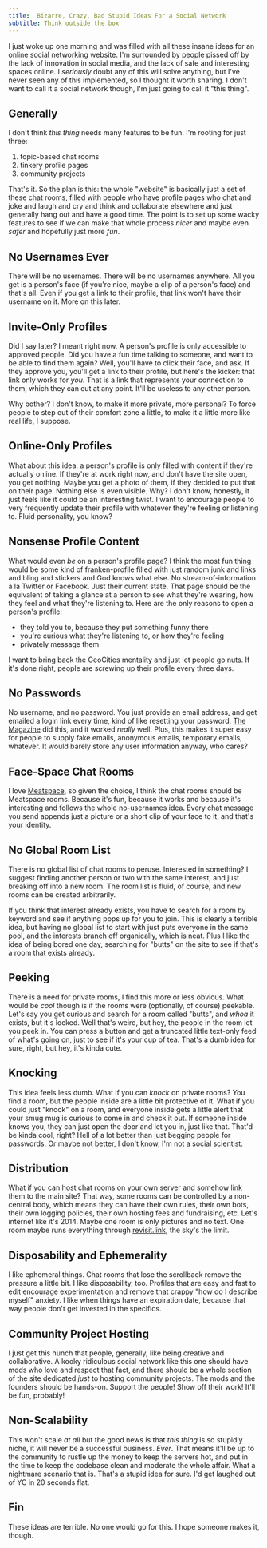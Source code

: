 ```yaml
---
title:  Bizarre, Crazy, Bad Stupid Ideas For a Social Network
subtitle: Think outside the box
---
```


I just woke up one morning and was filled with all these insane ideas for an online social networking website. I'm surrounded by people pissed off by the lack of innovation in social media, and the lack of safe and interesting spaces online. I _seriously_ doubt any of this will solve anything, but I've never seen any of this implemented, so I thought it worth sharing. I don't want to call it a social network though, I'm just going to call it "this thing".

## Generally

I don't think _this thing_ needs many features to be fun. I'm rooting for just three:

1. topic-based chat rooms
2. tinkery profile pages
3. community projects

That's it. So the plan is this: the whole "website" is basically just a set of these chat rooms, filled with people who have profile pages who chat and joke and laugh and cry and think and collaborate elsewhere and just generally hang out and have a good time. The point is to set up some wacky features to see if we can make that whole process _nicer_ and maybe even _safer_ and hopefully just more _fun_.

## No Usernames Ever

There will be no usernames. There will be no usernames anywhere. All you get is a person's face (if you're nice, maybe a clip of a person's face) and that's all. Even if you get a link to their profile, that link won't have their username on it. More on this later.

## Invite-Only Profiles

Did I say later? I meant right now. A person's profile is only accessible to approved people. Did you have a fun time talking to someone, and want to be able to find them again? Well, you'll have to click their face, and ask. If they approve you, you'll get a link to their profile, but here's the kicker: that link only works for _you_. That is a link that represents your connection to them, which they can cut at any point. It'll be useless to any other person.

Why bother? I don't know, to make it more private, more personal? To force people to step out of their comfort zone a little, to make it a little more like real life, I suppose.

## Online-Only Profiles

What about this idea: a person's profile is only filled with content if they're actually online. If they're at work right now, and don't have the site open, you get nothing. Maybe you get a photo of them, if they decided to put that on their page. Nothing else is even visible. Why? I don't know, honestly, it just feels like it could be an interesting twist. I want to encourage people to very frequently update their profile with whatever they're feeling or listening to. Fluid personality, you know?

## Nonsense Profile Content

What would even _be_ on a person's profile page? I think the most fun thing would be some kind of franken-profile filled with just random junk and links and bling and stickers and God knows what else. No stream-of-information à la Twitter or Facebook. Just their current state. That page should be the equivalent of taking a glance at a person to see what they're wearing, how they feel and what they're listening to. Here are the only reasons to open a person's profile:

- they told you to, because they put something funny there
- you're curious what they're listening to, or how they're feeling
- privately message them

I want to bring back the GeoCities mentality and just let people go nuts. If it's done right, people are screwing up their profile every three days.

## No Passwords

No username, and no password. You just provide an email address, and get emailed a login link every time, kind of like resetting your password. [The Magazine](http://the-magazine.org/) did this, and it worked _really_ well. Plus, this makes it super easy for people to supply fake emails, anonymous emails, temporary emails, whatever. It would barely store any user information anyway, who cares?

## Face-Space Chat Rooms

I love [Meatspace](https://chat.meatspac.es/), so given the choice, I think the chat rooms should be Meatspace rooms. Because it's fun, because it works and because it's interesting and follows the whole no-usernames idea. Every chat message you send appends just a picture or a short clip of your face to it, and that's your identity.

## No Global Room List

There is no global list of chat rooms to peruse. Interested in something? I suggest finding another person or two with the same interest, and just breaking off into a new room. The room list is fluid, of course, and new rooms can be created arbitrarily.

If you think that interest already exists, you have to search for a room by keyword and see if anything pops up for you to join. This is clearly a terrible idea, but having no global list to start with just puts everyone in the same pool, and the interests branch off organically, which is neat. Plus I like the idea of being bored one day, searching for "butts" on the site to see if that's a room that exists already.

## Peeking

There is a need for private rooms, I find this more or less obvious. What would be _cool_ though is if the rooms were (optionally, of course) peekable. Let's say you get curious and search for a room called "butts", and _whoa_ it exists, but it's locked. Well that's weird, but hey, the people in the room let you peek in. You can press a button and get a truncated little text-only feed of what's going on, just to see if it's your cup of tea. That's a dumb idea for sure, right, but hey, it's kinda cute.

## Knocking

This idea feels less dumb. What if you can _knock_ on private rooms? You find a room, but the people inside are a little bit protective of it. What if you could just "knock" on a room, and everyone inside gets a little alert that your smug mug is curious to come in and check it out. If someone inside knows you, they can just open the door and let you in, just like that. That'd be kinda cool, right? Hell of a lot better than just begging people for passwords. Or maybe not better, I don't know, I'm not a social scientist.

## Distribution

What if you can host chat rooms on your own server and somehow link them to the main site? That way, some rooms can be controlled by a non-central body, which means they can have their own rules, their own bots, their own logging policies, their own hosting fees and fundraising, etc. Let's internet like it's 2014. Maybe one room is only pictures and no text. One room maybe runs everything through [revisit.link](http://revisit.link/), the sky's the limit.

## Disposability and Ephemerality

I like ephemeral things. Chat rooms that lose the scrollback remove the pressure a little bit. I like disposability, too. Profiles that are easy and fast to edit encourage experimentation and remove that crappy "how do I describe myself" anxiety. I like when things have an expiration date, because that way people don't get invested in the specifics.

## Community Project Hosting

I just get this hunch that people, generally, like being creative and collaborative. A kooky ridiculous social network like this one should have mods who love and respect that fact, and there should be a whole section of the site dedicated _just_ to hosting community projects. The mods and the founders should be hands-on. Support the people! Show off their work! It'll be fun, probably!

## Non-Scalability

This won't scale _at all_ but the good news is that _this thing_ is so stupidly niche, it will never be a successful business. _Ever_. That means it'll be up to the community to rustle up the money to keep the servers hot, and put in the time to keep the codebase clean and moderate the whole affair. What a nightmare scenario that is. That's a stupid idea for sure. I'd get laughed out of YC in 20 seconds flat.

## Fin

These ideas are terrible. No one would go for this. I hope someone makes it, though.
